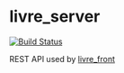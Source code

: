 # livre_server

[![Build Status](https://travis-ci.org/CWShelly/livre_server.svg?branch=master)](https://travis-ci.org/CWShelly/livre_server)


REST API used by [livre_front](https://github.com/CWShelly/livre_front)
